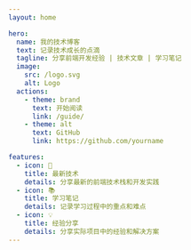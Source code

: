 ```yaml
---
layout: home

hero:
  name: 我的技术博客
  text: 记录技术成长的点滴
  tagline: 分享前端开发经验 | 技术文章 | 学习笔记
  image:
    src: /logo.svg
    alt: Logo
  actions:
    - theme: brand
      text: 开始阅读
      link: /guide/
    - theme: alt
      text: GitHub
      link: https://github.com/yourname

features:
  - icon: 🚀
    title: 最新技术
    details: 分享最新的前端技术栈和开发实践
  - icon: 📚
    title: 学习笔记
    details: 记录学习过程中的重点和难点
  - icon: 💡
    title: 经验分享
    details: 分享实际项目中的经验和解决方案
---
```


<style>
:root {
  --vp-home-hero-name-color: transparent;
  --vp-home-hero-name-background: linear-gradient(120deg, #bd34fe 30%, #41d1ff);
  --vp-home-hero-image-background-image: linear-gradient(-45deg, #bd34fe 50%, #47caff 50%);
  --vp-home-hero-image-filter: blur(40px);
}

@media (min-width: 640px) {
  :root {
    --vp-home-hero-image-filter: blur(56px);
  }
}

@media (min-width: 960px) {
  :root {
    --vp-home-hero-image-filter: blur(72px);
  }
}
</style> 